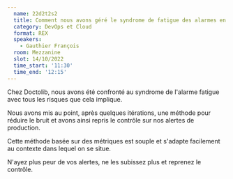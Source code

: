 ```yaml
---
  name: 22d2t2s2
  title: Comment nous avons géré le syndrome de fatigue des alarmes en réduisant le bruit généré par nos alertes.
  category: DevOps et Cloud
  format: REX
  speakers: 
    - Gauthier François
  room: Mezzanine
  slot: 14/10/2022
  time_start: '11:30'
  time_end: '12:15'
---
```

Chez Doctolib, nous avons été confronté au syndrome de l'alarme fatigue avec tous les risques que cela implique.

Nous avons mis au point, après quelques itérations, une méthode pour réduire le bruit et avons ainsi repris le contrôle sur nos alertes de production.

Cette méthode basée sur des métriques est souple et s'adapte facilement au contexte dans lequel on se situe.

N'ayez plus peur de vos alertes, ne les subissez plus et reprenez le contrôle.
